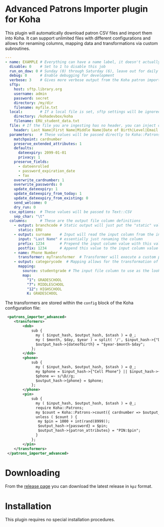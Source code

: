 # Advanced Patrons Importer plugin for Koha

This plugin will automatically download patron CSV files and import them into Koha.
It can support unlimited files with different configurations and allows for renaming columns, mapping data and transformations via custom subroutines.

```yaml
---
- name: EXAMPLE # Everything can have a name label, it doesn't actually do anything but can be helpful to have
  disable: 0    # Set to 1 to disable this job
  run_on_dow: 0 # Sunday (0) through Saturday (6), leave out for daily
  debug: 0      # Enable debugging for development
  verbose: 3    # Gives more verbose output from the Koha patron import process
  sftp:
    host: sftp.library.org
    username: admin
    password: secret
    directory: /my/dir
    filename: myfile.txt
  local:        # If a local file is set, sftp settings will be ignored
    directory: /kohadevbox/koha
    filename: ERU_student_data.txt
  file: # If the file you are ingesting has no header, you can inject one
    header: Last Name|First Name|Middle Name|Date of Birth|Level|Email|Phone|Address 1|Address 2|City|State|Zip|Enrollment Status
  parameters:   # These values will be passed directly to Koha::Patrons::Import::import_patrons, along with the file generated
    matchpoint: cardnumber
    preserve_extended_attributes: 1
    defaults:
      dateexpiry: 2099-01-01
      privacy: 1
    preserve_fields:
      - dateenrolled
      - password_expiration_date
      - fax
    overwrite_cardnumber: 1
    overwrite_passwords: 0
    update_dateexpiry: 1
    update_dateexpiry_from_today: 1
    update_dateexpiry_from_existing: 0
    send_welcome: 0
    dry_run: 0
  csv_options:  # These values will be passed to Text::CSV
    sep_char: "\t"
  columns:      # These are the output file column definitions
    - output: branchcode # Static output will just put the "static" value in the column
      static: ERU
    - output: surname    # Input will read the input column from the input file and place that value in the specified output column
      input: "Last Name" # essentially just renaming the column
      prefix: 1234       # Prepend the input column value with this value
      postfix: 1234      # Append this value to the input column value
    - name: Phone Number
      transformer: myTransformer  # Transformer will execute a custom perl subroutine defined in the koha conf file
    - output: categorycode  # Mapping allows for the transformation of one set of enumerated data to a different set of unumerated data
      mapping:
        source: studentgrade # The input file column to use as the lookup key
        map:
          "1": GRADESCHOOL
          "7": MIDDLESCHOOL
          "12": HIGHSCHOOL
          K: GRADESCHOOL
```

The transformers are stored within the `config` block of the Koha configuration file:
```xml
 <patrons_importer_advanced>
    <transformers>
        <dob>
            sub {
              my ( $input_hash, $output_hash, $stash ) = @_;
              my ( $month, $day, $year ) = split( '/', $input_hash->{"Date of Birth"} );
              $output_hash->{dateofbirth} = "$year-$month-$day";
            };
        </dob>
        <phone>
            sub {
              my ( $input_hash, $output_hash, $stash ) = @_;
              my $phone = $input_hash->{"Cell Phone"} || $input_hash->{"Phone"};
              $phone =~ s/\D//g;
              $output_hash->{phone} = $phone;
            };
        </phone>
        <pin>
            sub {
              my ( $input_hash, $output_hash, $stash ) = @_;
              require Koha::Patrons;
              my $count = Koha::Patrons->count({ cardnumber => $output_hash->{cardnumber} });
              unless ( $count ) {
               my $pin = 1000 + int(rand(8999));
               $output_hash->{password} = $pin;
               $output_hash->{patron_attributes} = "PIN:$pin";
              }
            };
        </pin>
    </transformers>
 </patrons_importer_advanced>
 ```

# Downloading

From the [release page](https://github.com/bywatersolutions/koha-plugin-patrons-importer/releases) you can download the latest release in `kpz` format.

# Installation

This plugin requires no special installation procedures.
